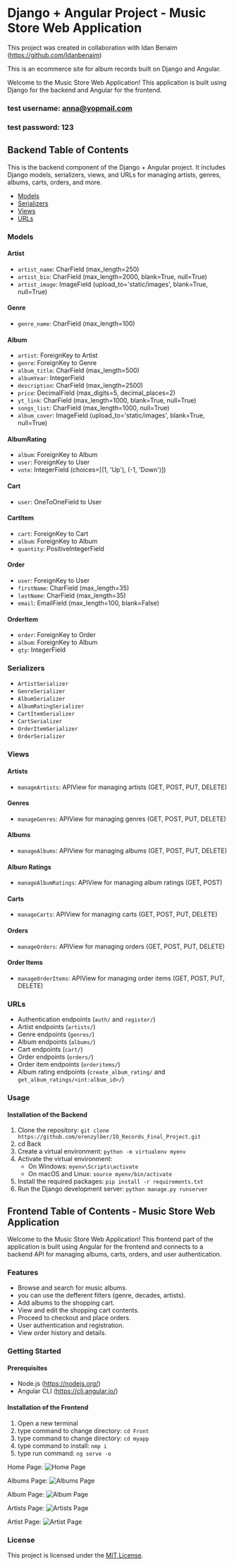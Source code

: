 # Django + Angular Project - Music Store Web Application
This project was created in collaboration with Idan Benaim (https://github.com/Idanbenaim)

This is an ecommerce site for album records built on Django and Angular. 

Welcome to the Music Store Web Application! This application is built using Django for the backend and Angular for the frontend.

### test username: anna@yopmail.com
### test password: 123

## Backend Table of Contents
This is the backend component of the Django + Angular project. It includes Django models, serializers, views, and URLs for managing artists, genres, albums, carts, orders, and more.

- [Models](#models)
- [Serializers](#serializers)
- [Views](#views)
- [URLs](#urls)

### Models

#### Artist

- `artist_name`: CharField (max_length=250)
- `artist_bio`: CharField (max_length=2000, blank=True, null=True)
- `artist_image`: ImageField (upload_to='static/images', blank=True, null=True)

#### Genre

- `genre_name`: CharField (max_length=100)

#### Album

- `artist`: ForeignKey to Artist
- `genre`: ForeignKey to Genre
- `album_title`: CharField (max_length=500)
- `albumYear`: IntegerField
- `description`: CharField (max_length=2500)
- `price`: DecimalField (max_digits=5, decimal_places=2)
- `yt_link`: CharField (max_length=1000, blank=True, null=True)
- `songs_list`: CharField (max_length=1000, null=True)
- `album_cover`: ImageField (upload_to='static/images', blank=True, null=True)

#### AlbumRating

- `album`: ForeignKey to Album
- `user`: ForeignKey to User
- `vote`: IntegerField (choices=[(1, 'Up'), (-1, 'Down')])

#### Cart

- `user`: OneToOneField to User

#### CartItem

- `cart`: ForeignKey to Cart
- `album`: ForeignKey to Album
- `quantity`: PositiveIntegerField

#### Order

- `user`: ForeignKey to User
- `firstName`: CharField (max_length=35)
- `lastName`: CharField (max_length=35)
- `email`: EmailField (max_length=100, blank=False)

#### OrderItem

- `order`: ForeignKey to Order
- `album`: ForeignKey to Album
- `qty`: IntegerField

### Serializers

- `ArtistSerializer`
- `GenreSerializer`
- `AlbumSerializer`
- `AlbumRatingSerializer`
- `CartItemSerializer`
- `CartSerializer`
- `OrderItemSerializer`
- `OrderSerializer`

### Views

#### Artists

- `manageArtists`: APIView for managing artists (GET, POST, PUT, DELETE)

#### Genres

- `manageGenres`: APIView for managing genres (GET, POST, PUT, DELETE)

#### Albums

- `manageAlbums`: APIView for managing albums (GET, POST, PUT, DELETE)

#### Album Ratings

- `manageAlbumRatings`: APIView for managing album ratings (GET, POST)

#### Carts

- `manageCarts`: APIView for managing carts (GET, POST, PUT, DELETE)

#### Orders

- `manageOrders`: APIView for managing orders (GET, POST, PUT, DELETE)

#### Order Items

- `manageOrderItems`: APIView for managing order items (GET, POST, PUT, DELETE)

### URLs

- Authentication endpoints (`auth/` and `register/`)
- Artist endpoints (`artists/`)
- Genre endpoints (`genres/`)
- Album endpoints (`albums/`)
- Cart endpoints (`cart/`)
- Order endpoints (`orders/`)
- Order item endpoints (`orderitems/`)
- Album rating endpoints (`create_album_rating/` and `get_album_ratings/<int:album_id>/`)

### Usage
#### Installation of the Backend

1. Clone the repository: `git clone https://github.com/orenzylber/IO_Records_Final_Project.git`
2. cd Back
3. Create a virtual environment: `python -m virtualenv myenv`
4. Activate the virtual environment:
   - On Windows: `myenv\Scripts\activate`
   - On macOS and Linux: `source myenv/bin/activate` 
5. Install the required packages: `pip install -r requirements.txt`
6. Run the Django development server: `python manage.py runserver`


## Frontend Table of Contents - Music Store Web Application

Welcome to the Music Store Web Application! This frontend part of the application is built using Angular for the frontend and connects to a backend API for managing albums, carts, orders, and user authentication.


### Features

- Browse and search for music albums.
- you can use the defferent filters (genre, decades, artists).
- Add albums to the shopping cart.
- View and edit the shopping cart contents.
- Proceed to checkout and place orders.
- User authentication and registration.
- View order history and details.

### Getting Started

#### Prerequisites

- Node.js (https://nodejs.org/)
- Angular CLI (https://cli.angular.io/)

#### Installation of the Frontend

1. Open a new terminal 
2. type command to change directory: `cd Front`
3. type command to change directory: `cd myapp`
4. type command to install: `nmp i`
5. type run command: `ng serve -o`

Home Page:
![Home Page](image.png)


Albums Page:
![Albums Page](image-5.png)


Album Page:
![Album Page](image-3.png)


Artists Page:
![Artists Page](image-2.png)


Artist Page:
![Artist Page](image-4.png)




### License

This project is licensed under the [MIT License](LICENSE).

